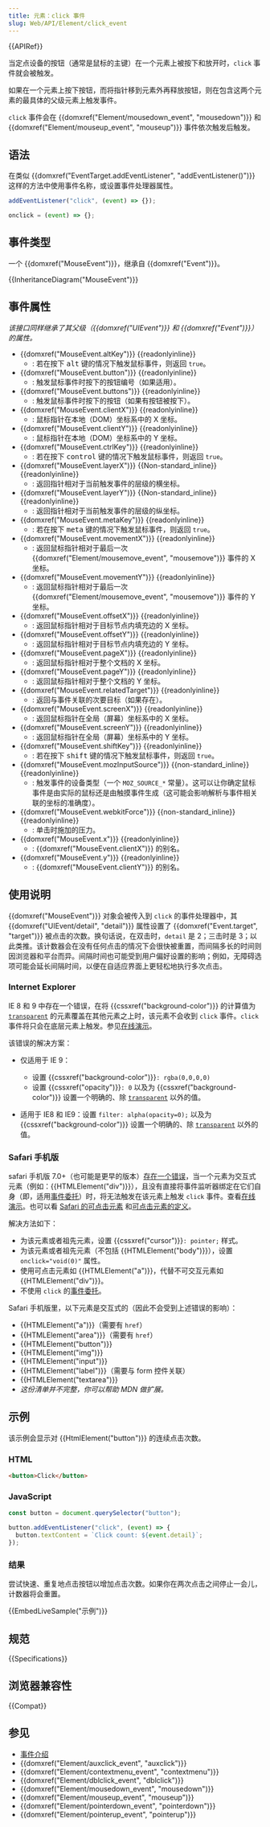 ```yaml
---
title: 元素：click 事件
slug: Web/API/Element/click_event
---
```


{{APIRef}}

当定点设备的按钮（通常是鼠标的主键）在一个元素上被按下和放开时，`click` 事件就会被触发。

如果在一个元素上按下按钮，而将指针移到元素外再释放按钮，则在包含这两个元素的最具体的父级元素上触发事件。

`click` 事件会在 {{domxref("Element/mousedown_event", "mousedown")}} 和 {{domxref("Element/mouseup_event", "mouseup")}} 事件依次触发后触发。

## 语法

在类似 {{domxref("EventTarget.addEventListener", "addEventListener()")}} 这样的方法中使用事件名称，或设置事件处理器属性。

```js
addEventListener("click", (event) => {});

onclick = (event) => {};
```

## 事件类型

一个 {{domxref("MouseEvent")}}，继承自 {{domxref("Event")}}。

{{InheritanceDiagram("MouseEvent")}}

## 事件属性

_该接口同样继承了其父级（{{domxref("UIEvent")}} 和 {{domxref("Event")}}）的属性。_

- {{domxref("MouseEvent.altKey")}} {{readonlyinline}}
  - : 若在按下 <kbd>alt</kbd> 键的情况下触发鼠标事件，则返回 `true`。
- {{domxref("MouseEvent.button")}} {{readonlyinline}}
  - : 触发鼠标事件时按下的按钮编号（如果适用）。
- {{domxref("MouseEvent.buttons")}} {{readonlyinline}}
  - : 触发鼠标事件时按下的按钮（如果有按钮被按下）。
- {{domxref("MouseEvent.clientX")}} {{readonlyinline}}
  - : 鼠标指针在本地（DOM）坐标系中的 X 坐标。
- {{domxref("MouseEvent.clientY")}} {{readonlyinline}}
  - : 鼠标指针在本地（DOM）坐标系中的 Y 坐标。
- {{domxref("MouseEvent.ctrlKey")}} {{readonlyinline}}
  - : 若在按下 <kbd>control</kbd> 键的情况下触发鼠标事件，则返回 `true`。
- {{domxref("MouseEvent.layerX")}} {{Non-standard_inline}} {{readonlyinline}}
  - : 返回指针相对于当前触发事件的层级的横坐标。
- {{domxref("MouseEvent.layerY")}} {{Non-standard_inline}} {{readonlyinline}}
  - : 返回指针相对于当前触发事件的层级的纵坐标。
- {{domxref("MouseEvent.metaKey")}} {{readonlyinline}}
  - : 若在按下 <kbd>meta</kbd> 键的情况下触发鼠标事件，则返回 `true`。
- {{domxref("MouseEvent.movementX")}} {{readonlyinline}}
  - : 返回鼠标指针相对于最后一次 {{domxref("Element/mousemove_event", "mousemove")}} 事件的 X 坐标。
- {{domxref("MouseEvent.movementY")}} {{readonlyinline}}
  - : 返回鼠标指针相对于最后一次 {{domxref("Element/mousemove_event", "mousemove")}} 事件的 Y 坐标。
- {{domxref("MouseEvent.offsetX")}} {{readonlyinline}}
  - : 返回鼠标指针相对于目标节点内填充边的 X 坐标。
- {{domxref("MouseEvent.offsetY")}} {{readonlyinline}}
  - : 返回鼠标指针相对于目标节点内填充边的 Y 坐标。
- {{domxref("MouseEvent.pageX")}} {{readonlyinline}}
  - : 返回鼠标指针相对于整个文档的 X 坐标。
- {{domxref("MouseEvent.pageY")}} {{readonlyinline}}
  - : 返回鼠标指针相对于整个文档的 Y 坐标。
- {{domxref("MouseEvent.relatedTarget")}} {{readonlyinline}}
  - : 返回与事件关联的次要目标（如果存在）。
- {{domxref("MouseEvent.screenX")}} {{readonlyinline}}
  - : 返回鼠标指针在全局（屏幕）坐标系中的 X 坐标。
- {{domxref("MouseEvent.screenY")}} {{readonlyinline}}
  - : 返回鼠标指针在全局（屏幕）坐标系中的 Y 坐标。
- {{domxref("MouseEvent.shiftKey")}} {{readonlyinline}}
  - : 若在按下 <kbd>shift</kbd> 键的情况下触发鼠标事件，则返回 `true`。
- {{domxref("MouseEvent.mozInputSource")}} {{non-standard_inline}} {{readonlyinline}}
  - : 触发事件的设备类型（一个 `MOZ_SOURCE_*` 常量）。这可以让你确定鼠标事件是由实际的鼠标还是由触摸事件生成（这可能会影响解析与事件相关联的坐标的准确度）。
- {{domxref("MouseEvent.webkitForce")}} {{non-standard_inline}} {{readonlyinline}}
  - : 单击时施加的压力。
- {{domxref("MouseEvent.x")}} {{readonlyinline}}
  - : {{domxref("MouseEvent.clientX")}} 的别名。
- {{domxref("MouseEvent.y")}} {{readonlyinline}}
  - : {{domxref("MouseEvent.clientY")}} 的别名。

## 使用说明

{{domxref("MouseEvent")}} 对象会被传入到 `click` 的事件处理器中，其 {{domxref("UIEvent/detail", "detail")}} 属性设置了 {{domxref("Event.target", "target")}} 被点击的次数。换句话说，在双击时，`detail` 是 2；三击时是 3；以此类推。该计数器会在没有任何点击的情况下会很快被重置，而间隔多长的时间则因浏览器和平台而异。间隔时间也可能受到用户偏好设置的影响；例如，无障碍选项可能会延长间隔时间，以便在自适应界面上更轻松地执行多次点击。

### Internet Explorer

IE 8 和 9 中存在一个错误，在将 {{cssxref("background-color")}} 的计算值为 [`transparent`](/zh-CN/docs/Web/CSS/color_value#transparent_关键字) 的元素覆盖在其他元素之上时，该元素不会收到 `click` 事件。`click` 事件将只会在底层元素上触发。参见[在线演示](https://jsfiddle.net/YUKma/show/)。

该错误的解决方案：

- 仅适用于 IE 9：

  - 设置 {{cssxref("background-color")}}`: rgba(0,0,0,0)`
  - 设置 {{cssxref("opacity")}}`: 0` 以及为 {{cssxref("background-color")}} 设置一个明确的、除 [`transparent`](/zh-CN/docs/Web/CSS/color_value#transparent_关键字) 以外的值。

- 适用于 IE8 和 IE9：设置 `filter: alpha(opacity=0);` 以及为 {{cssxref("background-color")}} 设置一个明确的、除 [`transparent`](/zh-CN/docs/Web/CSS/color_value#transparent_关键字) 以外的值。

### Safari 手机版

safari 手机版 7.0+（也可能是更早的版本）[存在一个错误](https://bugs.webkit.org/show_bug.cgi?id=153887)，当一个元素为交互式元素（例如：{{HTMLElement("div")}}），且没有直接将事件监听器绑定在它们自身（即，适用[事件委托](https://davidwalsh.name/event-delegate)）时，将无法触发在该元素上触发 `click` 事件。查看[在线演示](https://jsfiddle.net/cvrhulu/k9t0sdnf/show/)。也可以看 [Safari 的可点击元素](https://developer.apple.com/library/archive/documentation/AppleApplications/Reference/SafariWebContent/HandlingEvents/HandlingEvents.html#//apple_ref/doc/uid/TP40006511-SW6) 和[可点击元素的定义](https://developer.apple.com/library/archive/documentation/AppleApplications/Reference/SafariWebContent/HandlingEvents/HandlingEvents.html#/apple_ref/doc/uid/TP40006511-SW7)。

解决方法如下：

- 为该元素或者祖先元素，设置 {{cssxref("cursor")}}`: pointer;` 样式。
- 为该元素或者祖先元素（不包括 {{HTMLElement("body")}}），设置 `onclick="void(0)"` 属性。
- 使用可点击元素如 {{HTMLElement("a")}}，代替不可交互元素如 {{HTMLElement("div")}}。
- 不使用 `click` 的[事件委托](https://davidwalsh.name/event-delegate)。

Safari 手机版里，以下元素是交互式的（因此不会受到上述错误的影响）：

- {{HTMLElement("a")}}（需要有 `href`）
- {{HTMLElement("area")}}（需要有 `href`）
- {{HTMLElement("button")}}
- {{HTMLElement("img")}}
- {{HTMLElement("input")}}
- {{HTMLElement("label")}}（需要与 form 控件关联）
- {{HTMLElement("textarea")}}
- _这份清单并不完整，你可以帮助 MDN 做扩展。_

## 示例

该示例会显示对 {{HtmlElement("button")}} 的连续点击次数。

### HTML

```html
<button>Click</button>
```

### JavaScript

```js
const button = document.querySelector("button");

button.addEventListener("click", (event) => {
  button.textContent = `Click count: ${event.detail}`;
});
```

### 结果

尝试快速、重复地点击按钮以增加点击次数。如果你在两次点击之间停止一会儿，计数器将会重置。

{{EmbedLiveSample("示例")}}

## 规范

{{Specifications}}

## 浏览器兼容性

{{Compat}}

## 参见

- [事件介绍](/zh-CN/docs/Learn/JavaScript/Building_blocks/Events)
- {{domxref("Element/auxclick_event", "auxclick")}}
- {{domxref("Element/contextmenu_event", "contextmenu")}}
- {{domxref("Element/dblclick_event", "dblclick")}}
- {{domxref("Element/mousedown_event", "mousedown")}}
- {{domxref("Element/mouseup_event", "mouseup")}}
- {{domxref("Element/pointerdown_event", "pointerdown")}}
- {{domxref("Element/pointerup_event", "pointerup")}}
